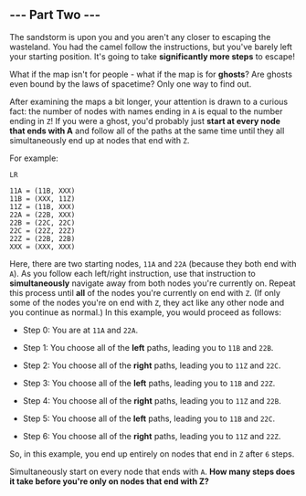 ## --- Part Two ---
The sandstorm<!--- Duhduhduhduhduh! Dah, duhduhduhduhduh! --> is upon you and you aren't any closer to escaping the wasteland. You had the camel follow the instructions, but you've barely left your starting position. It's going to take **significantly more steps** to escape!
 
What if the map isn't for people - what if the map is for **ghosts**? Are ghosts even bound by the laws of spacetime? Only one way to find out.
 
After examining the maps a bit longer, your attention is drawn to a curious fact: the number of nodes with names ending in `A` is equal to the number ending in `Z`! If you were a ghost, you'd probably just **start at every node that ends with A** and follow all of the paths at the same time until they all simultaneously end up at nodes that end with `Z`.
 
For example:
 

```
LR

11A = (11B, XXX)
11B = (XXX, 11Z)
11Z = (11B, XXX)
22A = (22B, XXX)
22B = (22C, 22C)
22C = (22Z, 22Z)
22Z = (22B, 22B)
XXX = (XXX, XXX)
```

 
Here, there are two starting nodes, `11A` and `22A` (because they both end with `A`). As you follow each left/right instruction, use that instruction to **simultaneously** navigate away from both nodes you're currently on. Repeat this process until **all** of the nodes you're currently on end with `Z`. (If only some of the nodes you're on end with `Z`, they act like any other node and you continue as normal.) In this example, you would proceed as follows:
 
 
- Step 0: You are at `11A` and `22A`.
 
- Step 1: You choose all of the **left** paths, leading you to `11B` and `22B`.
 
- Step 2: You choose all of the **right** paths, leading you to `11Z` and `22C`.
 
- Step 3: You choose all of the **left** paths, leading you to `11B` and `22Z`.
 
- Step 4: You choose all of the **right** paths, leading you to `11Z` and `22B`.
 
- Step 5: You choose all of the **left** paths, leading you to `11B` and `22C`.
 
- Step 6: You choose all of the **right** paths, leading you to `11Z` and `22Z`.
 
 
So, in this example, you end up entirely on nodes that end in `Z` after `6` steps.
 
Simultaneously start on every node that ends with `A`. **How many steps does it take before you're only on nodes that end with Z?**
 